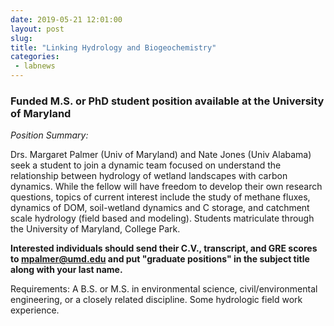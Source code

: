 ```yaml
---
date: 2019-05-21 12:01:00
layout: post
slug: 
title: "Linking Hydrology and Biogeochemistry"
categories:
 - labnews
---
```


### Funded M.S. or PhD student position available at the University of Maryland

*Position Summary:*

Drs. Margaret Palmer (Univ of Maryland) and Nate Jones (Univ Alabama) seek a student to join a dynamic team focused on understand the relationship between hydrology of wetland landscapes with carbon dynamics. While the fellow will have freedom to develop their own research questions, topics of current interest include the study of methane fluxes, dynamics of DOM, soil-wetland dynamics and C storage, and catchment scale hydrology (field based and modeling). Students matriculate through the University of Maryland, College Park. 

**Interested individuals should send their C.V., transcript, and GRE scores to mpalmer@umd.edu and put "graduate positions" in the subject title along with your last name.**

Requirements: A B.S. or M.S. in environmental science, civil/environmental engineering, or a closely related discipline. Some hydrologic field work experience. 



